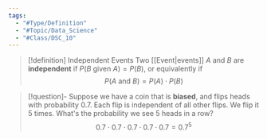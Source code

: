 ```yaml
---
tags:
  - "#Type/Definition"
  - "#Topic/Data_Science"
  - "#Class/DSC_10"
---
```


> [!definition] Independent Events
> Two [[Event|events]] $A$ and $B$ are **independent** if $P(B\text{ given }A)=P(B)$, or equivalently if $$P(A\text{ and }B)=P(A)\cdot P(B)$$

> [!question]- Suppose we have a coin that is **biased**, and flips heads with probability 0.7. Each flip is independent of all other flips. We flip it 5 times. What's the probability we see 5 heads in a row?
> $$0.7\cdot0.7\cdot0.7\cdot0.7\cdot0.7=0.7^5$$